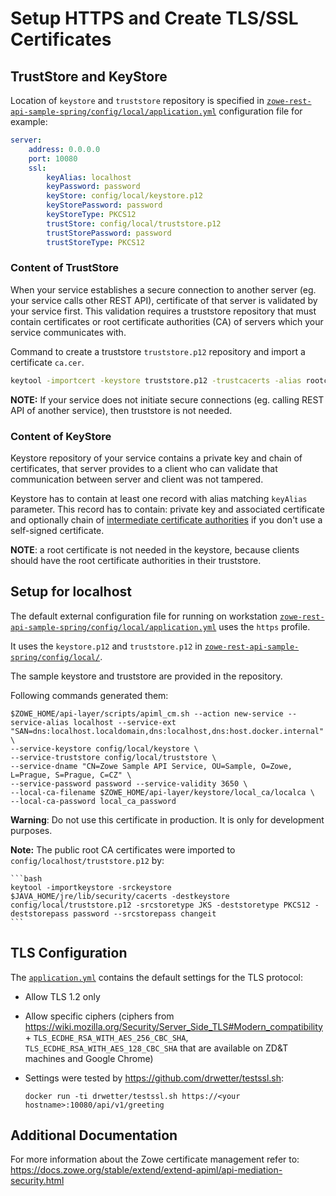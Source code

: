 # Setup HTTPS and Create TLS/SSL Certificates

## TrustStore and KeyStore

Location of `keystore` and `truststore` repository is specified in [`zowe-rest-api-sample-spring/config/local/application.yml`](/zowe-rest-api-sample-spring//config/local/application.yml) configuration file for example:
```yaml
server:
    address: 0.0.0.0
    port: 10080
    ssl:
        keyAlias: localhost
        keyPassword: password
        keyStore: config/local/keystore.p12
        keyStorePassword: password
        keyStoreType: PKCS12
        trustStore: config/local/truststore.p12
        trustStorePassword: password
        trustStoreType: PKCS12
```
### Content of TrustStore
When your service establishes a secure connection to another server (eg. your service calls other REST API), certificate of that server is validated by your service first. This validation requires a truststore repository that must contain certificates or root certificate authorities (CA) of servers which your service communicates with.  

Command to create a truststore `truststore.p12` repository and import a certificate `ca.cer`.
```sh
keytool -importcert -keystore truststore.p12 -trustcacerts -alias rootca -storepass password -file ca.cer -storetype PKCS12 --noprompt
```

**NOTE:** If your service does not initiate secure connections (eg. calling REST API of another service), then truststore is not needed.

### Content of KeyStore
Keystore repository of your service contains a private key and chain of certificates, that server provides to a client who can validate that communication between server and client was not tampered.

Keystore has to contain at least one record with alias matching `keyAlias` parameter. This record has to contain:
 private key and associated certificate and optionally chain of [intermediate certificate authorities](https://en.wikipedia.org/wiki/Public_key_certificate#Intermediate_certificate) if you don't use a self-signed certificate.
 
**NOTE**: a root certificate is not needed in the keystore, because clients should have  the root certificate authorities in their truststore.

## Setup for localhost

The default external configuration file for running on workstation [`zowe-rest-api-sample-spring/config/local/application.yml`](/zowe-rest-api-sample-spring//config/local/application.yml) uses the `https` profile.

It uses the `keystore.p12` and `truststore.p12` in [`zowe-rest-api-sample-spring/config/local/`](/zowe-rest-api-sample-spring/config/local/).

The sample keystore and truststore are provided in the repository.

Following commands generated them:

    $ZOWE_HOME/api-layer/scripts/apiml_cm.sh --action new-service --service-alias localhost --service-ext "SAN=dns:localhost.localdomain,dns:localhost,dns:host.docker.internal" \
    --service-keystore config/local/keystore \
    --service-truststore config/local/truststore \
    --service-dname "CN=Zowe Sample API Service, OU=Sample, O=Zowe, L=Prague, S=Prague, C=CZ" \
    --service-password password --service-validity 3650 \
    --local-ca-filename $ZOWE_HOME/api-layer/keystore/local_ca/localca \
    --local-ca-password local_ca_password

**Warning**: Do not use this certificate in production. It is only for development purposes.

**Note:** The public root CA certificates were imported to `config/localhost/truststore.p12` by:

    ```bash
    keytool -importkeystore -srckeystore $JAVA_HOME/jre/lib/security/cacerts -destkeystore config/local/truststore.p12 -srcstoretype JKS -deststoretype PKCS12 -deststorepass password --srcstorepass changeit
    ```

## TLS Configuration

The [`application.yml`](/zowe-rest-api-sample-spring/src/main/resources/application.yml) contains the default settings for the TLS protocol:

- Allow TLS 1.2 only
- Allow specific ciphers (ciphers from https://wiki.mozilla.org/Security/Server_Side_TLS#Modern_compatibility + `TLS_ECDHE_RSA_WITH_AES_256_CBC_SHA`, `TLS_ECDHE_RSA_WITH_AES_128_CBC_SHA` that are available on ZD&T machines and Google Chrome)
- Settings were tested by <https://github.com/drwetter/testssl.sh>:

      docker run -ti drwetter/testssl.sh https://<your hostname>:10080/api/v1/greeting

## Additional Documentation

For more information about the Zowe certificate management refer to:
<https://docs.zowe.org/stable/extend/extend-apiml/api-mediation-security.html>
